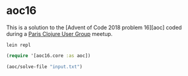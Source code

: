 # aoc16

This is a solution to the [Advent of Code 2018 problem 16][aoc] coded during a
[Paris Clojure User Group][meetup] meetup.

[meetup]: https://www.meetup.com/Paris-Clojure-User-Group/

```
lein repl
```

```clojure
(require '[aoc16.core :as aoc])

(aoc/solve-file "input.txt")
```

